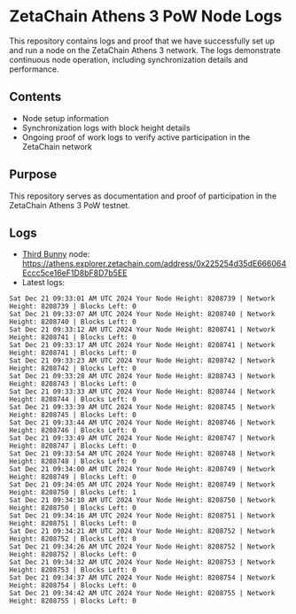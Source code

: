 # ZetaChain Athens 3 PoW Node Logs
This repository contains logs and proof that we have successfully set up and run a node on the ZetaChain Athens 3 network. The logs demonstrate continuous node operation, including synchronization details and performance.

## Contents
- Node setup information
- Synchronization logs with block height details
- Ongoing proof of work logs to verify active participation in the ZetaChain network

## Purpose
This repository serves as documentation and proof of participation in the ZetaChain Athens 3 PoW testnet.

## Logs

- [Third Bunny](https://thirdbunny.xyz/) node: https://athens.explorer.zetachain.com/address/0x225254d35dE666064Eccc5ce16eF1D8bF8D7b5EE
- Latest logs:
```
Sat Dec 21 09:33:01 AM UTC 2024 Your Node Height: 8208739 | Network Height: 8208739 | Blocks Left: 0
Sat Dec 21 09:33:07 AM UTC 2024 Your Node Height: 8208740 | Network Height: 8208740 | Blocks Left: 0
Sat Dec 21 09:33:12 AM UTC 2024 Your Node Height: 8208741 | Network Height: 8208741 | Blocks Left: 0
Sat Dec 21 09:33:17 AM UTC 2024 Your Node Height: 8208741 | Network Height: 8208741 | Blocks Left: 0
Sat Dec 21 09:33:23 AM UTC 2024 Your Node Height: 8208742 | Network Height: 8208742 | Blocks Left: 0
Sat Dec 21 09:33:28 AM UTC 2024 Your Node Height: 8208743 | Network Height: 8208743 | Blocks Left: 0
Sat Dec 21 09:33:33 AM UTC 2024 Your Node Height: 8208744 | Network Height: 8208744 | Blocks Left: 0
Sat Dec 21 09:33:39 AM UTC 2024 Your Node Height: 8208745 | Network Height: 8208745 | Blocks Left: 0
Sat Dec 21 09:33:44 AM UTC 2024 Your Node Height: 8208746 | Network Height: 8208746 | Blocks Left: 0
Sat Dec 21 09:33:49 AM UTC 2024 Your Node Height: 8208747 | Network Height: 8208747 | Blocks Left: 0
Sat Dec 21 09:33:54 AM UTC 2024 Your Node Height: 8208748 | Network Height: 8208748 | Blocks Left: 0
Sat Dec 21 09:34:00 AM UTC 2024 Your Node Height: 8208749 | Network Height: 8208749 | Blocks Left: 0
Sat Dec 21 09:34:05 AM UTC 2024 Your Node Height: 8208749 | Network Height: 8208750 | Blocks Left: 1
Sat Dec 21 09:34:10 AM UTC 2024 Your Node Height: 8208750 | Network Height: 8208750 | Blocks Left: 0
Sat Dec 21 09:34:16 AM UTC 2024 Your Node Height: 8208751 | Network Height: 8208751 | Blocks Left: 0
Sat Dec 21 09:34:21 AM UTC 2024 Your Node Height: 8208752 | Network Height: 8208752 | Blocks Left: 0
Sat Dec 21 09:34:26 AM UTC 2024 Your Node Height: 8208752 | Network Height: 8208752 | Blocks Left: 0
Sat Dec 21 09:34:32 AM UTC 2024 Your Node Height: 8208753 | Network Height: 8208753 | Blocks Left: 0
Sat Dec 21 09:34:37 AM UTC 2024 Your Node Height: 8208754 | Network Height: 8208754 | Blocks Left: 0
Sat Dec 21 09:34:42 AM UTC 2024 Your Node Height: 8208755 | Network Height: 8208755 | Blocks Left: 0
```
